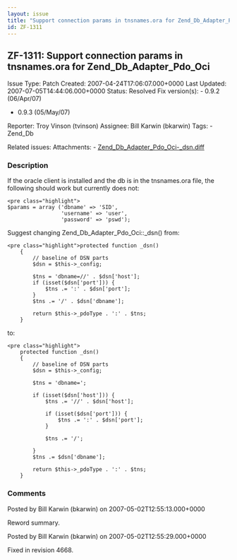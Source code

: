 ```yaml
---
layout: issue
title: "Support connection params in tnsnames.ora for Zend_Db_Adapter_Pdo_Oci"
id: ZF-1311
---
```


ZF-1311: Support connection params in tnsnames.ora for Zend\_Db\_Adapter\_Pdo\_Oci
----------------------------------------------------------------------------------

 Issue Type: Patch Created: 2007-04-24T17:06:07.000+0000 Last Updated: 2007-07-05T14:44:06.000+0000 Status: Resolved Fix version(s): - 0.9.2 (06/Apr/07)
- 0.9.3 (05/May/07)
 
 Reporter:  Troy Vinson (tvinson)  Assignee:  Bill Karwin (bkarwin)  Tags: - Zend\_Db
 
 Related issues: 
 Attachments: - [Zend\_Db\_Adapter\_Pdo\_Oci-\_dsn.diff](/issues/secure/attachment/10451/Zend_Db_Adapter_Pdo_Oci-_dsn.diff)
 
### Description

If the oracle client is installed and the db is in the tnsnames.ora file, the following should work but currently does not:

 
    <pre class="highlight">
    $params = array ('dbname' => 'SID',
                     'username' => 'user',
                     'password' => 'pswd');

Suggest changing Zend\_Db\_Adapter\_Pdo\_Oci::\_dsn() from:

 
    <pre class="highlight">protected function _dsn()
        {
            // baseline of DSN parts
            $dsn = $this->_config;
    
            $tns = 'dbname=//' . $dsn['host'];
            if (isset($dsn['port'])) {
                $tns .= ':' . $dsn['port'];
            }
            $tns .= '/' . $dsn['dbname'];
    
            return $this->_pdoType . ':' . $tns;
        }


to:

 
    <pre class="highlight">
        protected function _dsn()
        {
            // baseline of DSN parts
            $dsn = $this->_config;
    
            $tns = 'dbname=';
            
            if (isset($dsn['host'])) {
                $tns .= '//' . $dsn['host'];
                
                if (isset($dsn['port'])) {
                    $tns .= ':' . $dsn['port'];
                }
                
                $tns .= '/';
    
            }
            $tns .= $dsn['dbname'];
    
            return $this->_pdoType . ':' . $tns;
        }


 

 

### Comments

Posted by Bill Karwin (bkarwin) on 2007-05-02T12:55:13.000+0000

Reword summary.

 

 

Posted by Bill Karwin (bkarwin) on 2007-05-02T12:55:29.000+0000

Fixed in revision 4668.

 

 
